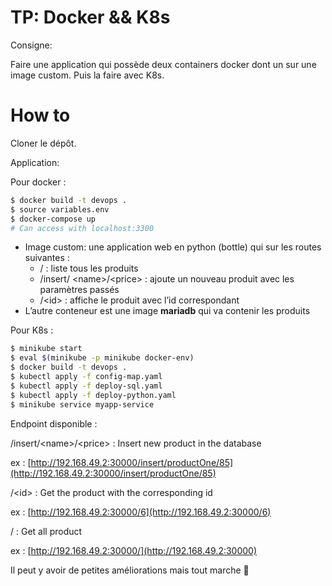 # TP: Docker && K8s

Consigne: 

Faire une application qui possède deux containers docker dont un sur une image custom. Puis la faire avec K8s.

# How to

Cloner le dépôt.

Application:

Pour docker :

```bash
$ docker build -t devops .
$ source variables.env
$ docker-compose up
# Can access with localhost:3300
```

- Image custom:  une application web en python (bottle) qui sur les routes suivantes :
    - / : liste tous les produits
    - /insert/  \<name\>/\<price\> : ajoute un nouveau produit avec les paramètres passés
    - /\<id\> : affiche le produit avec l’id correspondant
- L’autre conteneur est une image **mariadb** qui va contenir les produits

Pour K8s :

```bash
$ minikube start
$ eval $(minikube -p minikube docker-env)
$ docker build -t devops .
$ kubectl apply -f config-map.yaml
$ kubectl apply -f deploy-sql.yaml
$ kubectl apply -f deploy-python.yaml
$ minikube service myapp-service
```

Endpoint disponible : 

/insert/\<name\>/\<price\> :  Insert new product in the database

ex : [http://192.168.49.2:30000/insert/productOne/85](http://192.168.49.2:30000/insert/productOne/85)

/\<id\> : Get the product with the corresponding id

ex : [http://192.168.49.2:30000/6](http://192.168.49.2:30000/6)

/ : Get all product

ex : [http://192.168.49.2:30000/](http://192.168.49.2:30000)

Il peut y avoir de petites améliorations mais tout marche 🙂